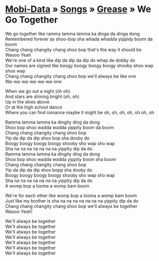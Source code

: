 [Mobi-Data]( ../../index.html) &raquo; [Songs]( ../../index.html ) &raquo; [Grease]( ../index.html ) &raquo; We Go Together 
===
  
We go together like ramma lamma lamma ka dinga da dinga dong  
Remembered forever as shoo-bop sha whada whadda yippidy boom da boom  
Chang chang changity chang shoo bop that's the way it should be  
Waooo Yeah  
We're one of a kind like dip da dip da dip do whap de dobby do  
Our names are signed like boogy boogy boogy boogy shooby shoo wap shoo wap  
Chang chang changity chang shoo bop we'll always be like one  
Wa-wa-wa-wa-wa-wa-one  
  
When we go out a night (oh oh)  
And stars are shining bright (oh, oh)  
Up in the skies above  
Or at the high school dance  
Where you can find romance maybe it might be oh, oh, oh, oh, oh oh, oh  
  
Ramma lamma lamma ka dingity ding da dong  
Shoo bop shoo wadda wadda yippity boom da boom  
Chang chang changity chang shoo bop  
Yip da dip da dip shoo bop sha dooby do  
Boogy boogy boogy boogy shooby sho wap sho wap  
Sha na na na na na na na yippity dip da do  
Ramma lamma lamma ka dingity ding da dong  
Shoo bop shoo wadda wadda yippity boom sha boom  
Chang chang changity chang shoo bop  
Yip da dip da dip shoo bopp sha dooby do  
Boogy boogy boogy boogy shooby sho wap sho wap  
Sha na na na na na na na yippity dip da do  
A womp bop a looma a womp bam boom  
  
We're for each other like womp bop a looma a womp bam boom  
Just like my brother is sha na na na na na na na yippity dip da do  
Chang chang changity chang shoo bop we'll always be together  
Waooo Yeah!  
  
We'll always be together  
We'll always be together  
We'll always be together  
We'll always be together  
We'll always be together  
We'll always be together  
We'll always be together